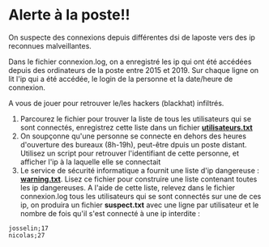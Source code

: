 # Alerte à la poste!!

On suspecte des connexions depuis différentes dsi de laposte vers des ip reconnues malveillantes.

Dans le fichier connexion.log, on a enregistré les ip qui ont été accédées depuis des ordinateurs de la poste entre 2015 et 2019. Sur chaque ligne on lit l'ip qui a été accédée, le login de la personne et la date/heure de connexion.

A vous de jouer pour retrouver le/les hackers (blackhat) infiltrés.

1. Parcourez le fichier pour trouver la liste de tous les utilisateurs qui se sont connectés, enregistrez cette liste dans un fichier [**utilisateurs.txt**](./utilisateurs.txt)
2. On soupçonne qu'une personne se connecte en dehors des heures d'ouverture des bureaux (8h-19h), peut-être dpuis un poste distant. Utilisez un script pour retrouver l'identifiant de cette personne, et afficher l'ip à la laquelle elle se connectait
3. Le service de sécurité informatique a fournit une liste d'ip dangereuse : [**warning.txt**](./warning.txt). Lisez ce fichier pour construire une liste contenant toutes les ip dangereuses. A l'aide de cette liste, relevez dans le fichier connexion.log tous les utilisateurs qui se sont connectés sur une de ces ip, on produira un fichier **suspect.txt** avec une ligne par utilisateur et le nombre de fois qu'il s'est connecté à une ip interdite :
```
josselin;17
nicolas;27
```
